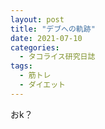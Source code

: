 ```yaml
---
layout: post
title: "デブへの軌跡"
date: 2021-07-10
categories:
  - タコライス研究日誌
tags:
  - 筋トレ
  - ダイエット
---
```

おk？
